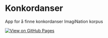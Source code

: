 # Konkordanser
App for å finne konkordanser ImagiNation korpus

[![View on GitHub Pages](https://img.shields.io/badge/GitHub%20Pages-Live-blue?logo=github)](https://yoonsen.github.io/Korpus-konk/)


